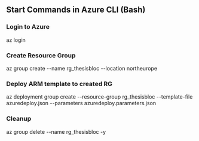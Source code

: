 ## Start Commands in Azure CLI (Bash)

### Login to Azure
az login

### Create Resource Group
az group create --name rg_thesisbloc --location northeurope

### Deploy ARM template to created RG
az deployment group create --resource-group rg_thesisbloc --template-file azuredeploy.json --parameters azuredeploy.parameters.json

### Cleanup 
az group delete --name rg_thesisbloc -y